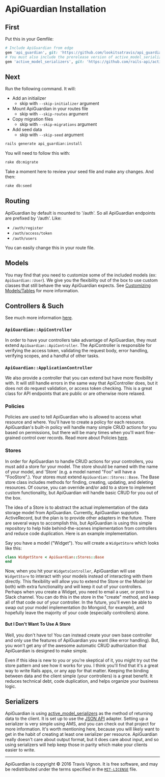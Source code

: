 # ApiGuardian Installation

## First

Put this in your Gemfile:

```rb
# Include ApiGuardian from edge
gem 'api_guardian', git: 'https://github.com/lookitsatravis/api_guardian'
# You must also include the prerelease version of active_model_serializers
gem 'active_model_serializers', git: 'https://github.com/rails-api/active_model_serializers.git'
```

## Next

Run the following command. It will:

* Add an initializer
  * skip with `--skip-initializer` argument
* Mount ApiGuardian in your routes file
  * skip with `--skip-routes` argument
* Copy migration files
  * skip with `--skip-migrations` argument
* Add seed data
  * skip with `--skip-seed` argument

```sh
rails generate api_guardian:install
```

You will need to follow this with:

```sh
rake db:migrate
```

Take a moment here to review your seed file and make any changes. And then:

```sh
rake db:seed
```

## Routing

ApiGuardian by default is mounted to '/auth'. So all ApiGuardian endpoints are prefixed
by '/auth'. Like:

* `/auth/register`
* `/auth/access/token`
* `/auth/users`

You can easily change this in your route file.

## Models

You may find that you need to customize some of the included models (ex: `ApiGuardian::User`).
We give you the flexibility out of the box to use custom classes that still behave
the way ApiGuardian expects. See [Customizing Models/Tables](../configuration/readme.md#customizing-modelstables)
for more information.

## Controllers & Such

See much more information [here](../authorization/readme.md#policies).

### `ApiGuardian::ApiController`

In order to have your controllers take advantage of ApiGuardian, they must extend
`ApiGuardian::ApiController`. The ApiController is responsible for verifying the
access token, validating the request body, error handling, verifying scopes, and
a handful of other tasks.

### `ApiGuardian::ApplicationController`

We also provide a controller that you can extend but have more flexibility with.
It will still handle errors in the same way that ApiController does, but it does
not do request validation, or access token checking. This is a great class for API
endpoints that are public or are otherwise more relaxed.

### Policies

Policies are used to tell ApiGuardian who is allowed to access what resource and where.
You'll have to create a policy for each resource. ApiGuardian's built-in policy
will handle many simple CRUD actions for you based on permissions, but there will
be many times when you'll want fine-grained control over records. Read more about
Policies [here](../authorization/readme.md#policies).

### Stores

In order for ApiGuardian to handle CRUD actions for your controllers, you must add
a store for your model. The store should be named with the name of your model, and
'Store' (e.g. a model named "Foo" will have a "FooStore".). Your stores must extend
`ApiGuardian::Stores::Base`. The Base store class includes methods for finding,
creating, updating, and deleting resources. Of course, you can override and/or add
to a store to implement custom functionality, but ApiGuardian will handle basic CRUD
for you out of the box.

The idea of a Store is to abstract the actual implementation of the data storage
model from ApiGuardian. Currently, ApiGuardian supports ActiveRecord, but the
plan is to provide other adapters in the future. There are several ways to accomplish
this, but ApiGuardian is using this simple repository to help hide
behind-the-scenes implementation from controllers and reduce code duplication. Here
is an example implementation.

Say you have a model ("Widget"). You will create a `WidgetStore` which looks like this:

```rb
class WidgetStore < ApiGuardian::Stores::Base
end
```

Now, when you hit your `WidgetsController`, ApiGuardian will use `WidgetStore` to
interact with your models instead of interacting with them directly. This flexibility
will allow you to extend the Store or the Model (or both) with extra functionality
and will keep it out of your controllers. Perhaps when you create a Widget, you need
to email a user, or post to a Slack channel. You can do this in the store in the "create"
method, and keep all of that code our of your controller. In the future, you'll
even be able to swap out your model implementation (to Mongoid, for example), and
hopefully leave the majority of your code (especially controllers) alone.

#### But I Don't Want To Use A Store

Well, you don't have to! You can instead create your own base controller and only
use the features of ApiGuardian you want (like error handling). But, you won't
get any of the awesome automatic CRUD authorization that ApiGuardian is designed
to make simple.

Even if this idea is new to you or you're skeptical of it, you might try out the store
pattern and see how it works for you. I think you'll find that it's a great way
to write Rails apps, or any app for that matter. Keeping the binding between data
and the client simple (your controllers) is a great benefit. It reduces technical
debt, code duplication, and helps organize your business logic.

## Serializers

ApiGuardian is using [active_model_serializers](https://github.com/rails-api/active_model_serializers)
as the method of returning data to the client. It is set up to use the [JSON API](http://jsonapi.org/)
adapter. Setting up a serializer is very simple using AMS, and you can check out
that project for more information. It's worth mentioning here, because you will
likely want to get in the habit of creating at least one serializer per resource.
ApiGuardian really doesn't care about output format, but it does care about input,
and so using serializers will help keep those in parity which make your clients
easier to write.

---

ApiGuardian is copyright © 2016 Travis Vignon. It is free software, and may be
redistributed under the terms specified in the [`MIT-LICENSE`](https://github.com/lookitsatravis/api_guardian/blob/master/MIT-LICENSE) file.
